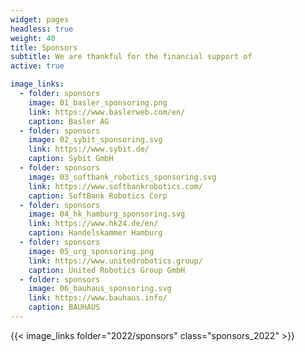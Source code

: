 ```yaml
---
widget: pages
headless: true
weight: 40
title: Sponsors
subtitle: We are thankful for the financial support of
active: true

image_links:
  - folder: sponsors
    image: 01_basler_sponsoring.png
    link: https://www.baslerweb.com/en/
    caption: Basler AG
  - folder: sponsors
    image: 02_sybit_sponsoring.svg
    link: https://www.sybit.de/
    caption: Sybit GmbH
  - folder: sponsors
    image: 03_softbank_robotics_sponsoring.svg
    link: https://www.softbankrobotics.com/
    caption: SoftBank Robotics Corp
  - folder: sponsors
    image: 04_hk_hamburg_sponsoring.svg
    link: https://www.hk24.de/en/
    caption: Handelskammer Hamburg
  - folder: sponsors
    image: 05_urg_sponsoring.png
    link: https://www.unitedrobotics.group/
    caption: United Robotics Group GmbH
  - folder: sponsors
    image: 06_bauhaus_sponsoring.svg
    link: https://www.bauhaus.info/
    caption: BAUHAUS
---
```


{{< image_links folder="2022/sponsors" class="sponsors_2022" >}}

